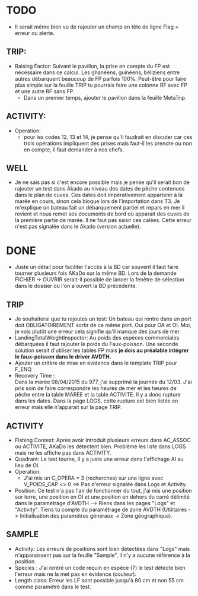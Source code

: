 TODO
====

- Il serait même bien vu de rajouter un champ en tête de ligne Flag = erreur ou alerte.

TRIP:
-----

- Raising Factor:
Suivant le pavillon, la prise en compte du FP est nécessaire dans ce calcul.
Les ghanéens, guinéens, béliziens entre autres débarquent beaucoup de FP parfois 100%.
Peut-être pour faire plus simple sur la feuille TRIP tu pourrais faire une colonne RF avec FP et une autre RF sans FP. 
  + Dans un premier temps, ajouter le pavillon dans la feuille MetaTrip.

ACTIVITY:
---------

- Operation: 
    + pour les codes 12, 13 et 14, je pense qu'il faudrait en discuter car ces trois opérations impliquent des prises mais faut-il les prendre ou non en compte, il faut demander à nos chefs.


WELL
----
- Je ne sais pas si c'est encore possible mais je pense qu'il serait bon de rajouter un test dans Akado au niveau des dates de pêche contenues dans le plan de cuves.
Ces dates doit impérativement appartenir à la marée en cours, sinon cela bloque lors de l'importation dans T3.
Je m'explique un bateau fait un débarquement partiel et repars en mer il revient et nous remet ses documents de bord où apparait des cuves de la première partie de marée.
Il ne faut pas saisir ces calées. Cette erreur n'est pas signalée dans le Akado (version actuelle). 


DONE
====

- Juste un détail pour faciliter l'accès à la BD car souvent il faut faire tourner plusieurs fois AKaDo sur la même BD.
Lors de la demande FICHIER -> OUVRIR serait-il possible de lancer la fenêtre de sélection dans le dossier où l'on a ouvert la BD précédente.

TRIP
----
- Je souhaiterai que tu rajoutes un test: Un bateau qui rentre dans un port doit OBLIGATOIREMENT sortir de ce même port. 
Oui pour OA et OI. Moi, je vois plutôt une erreur cela signifie qu'il manque des jours de mer.
- LandingTotalWeightInspector: Au poids des espèces commerciales débarquées il 
faut rajouter le poids du Faux-poisson. Une seconde solution serait d'utiliser 
les tables FP mais **je dois au préalable intégrer le faux-poisson dans le driver AVDTH.**
- Ajouter un critère de mise en evidence dans le template TRIP pour F_ENQ
- Recovery Time :  
Dans la marée 08/04/2015 du 977, j'ai supprimé la journée du 12/03.
J'ai pris soin de faire correspondre les heures de mer et les heures de pêche entre la table MAREE et la table ACTIVITE.
Il y a donc rupture dans les dates.
Dans la page LOGS, cette rupture est bien listée en erreur mais elle n'apparait sur la page TRIP. 

ACTIVITY
--------
- Fishing Context: Après avoir introduit plusieurs erreurs dans AC_ASSOC ou ACTIVITE, AKaDo les détectent bien.
Problème les liste dans LOGS mais ne les affiche pas dans ACTIVITY. 
- Quadrant: Le test tourne, il y a juste une erreur dans l'affichage AI au lieu de OI. 
- Operation: 
    + J'ai mis un C_OPERA = 3 (recherches) sur une ligne avec V_POIDS_CAP <> 0 ==> Pas d'erreur signalée dans Logs et Activity.
- Position: Ce test n'a pas l'air de fonctionner du tout, j'ai mis une position sur terre, une position en OI et une position en dehors du carré délimité dans le paramétrage d'AVDTH --> Riens dans les pages "Logs" et "Activity". 
Tiens  tu compte du paramétrage de zone AVDTH (Utilitaires -> Initialisation des paramétres généraux -> Zone géographique).

SAMPLE
------
- Activity: Les erreurs de positions sont bien détectées dans "Logs" mais n'apparaissent pas sur la feuille "Sample", il n'y a aucune référence à la position.
- Species : J'ai rentré un code requin en espèce (7) le test détecte bien l'erreur mais ne la met pas en évidence (couleur). 
- Length class: Erreur les LF sont possible jusqu'à 80 cm et non 55 cm comme paramétré dans le test.
